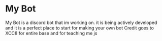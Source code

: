 # My Bot

My Bot is a discord bot that im working on. it is being actively developed and it is a perfect place to start for making your own bot
Credit goes to XCC8 for entire base and for teaching me js
